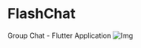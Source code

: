 # FlashChat
Group Chat - Flutter Application
![Img](https://github.com/[Saranya3]/[FlachChat]/blob/[master]/pic1.jpg?raw=true)

